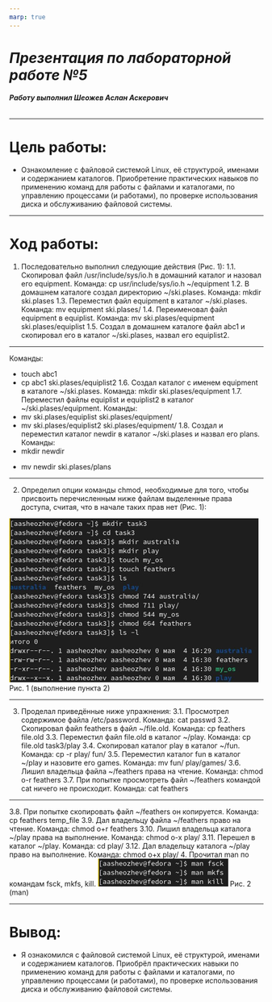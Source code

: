 ```yaml
---
marp: true
---
```

 # ***Презентация по лабораторной работе №5***
 ###### **Работу выполнил Шеожев Аслан Аскерович**
<!-- _backgroundColor: #fffacd -->
---
# Цель работы:
* Ознакомление с файловой системой Linux, её структурой, именами и содержанием каталогов. Приобретение практических навыков по применению команд для работы с файлами и каталогами, по управлению процессами (и работами), по проверке использования диска и обслуживанию файловой системы.
<!-- _backgroundColor: #ffdab9 -->
---
<!-- _backgroundColor: #ffdead -->
# Ход работы:
1. Последовательно выполнил следующие действия (Рис. 1):
1.1. Скопировал файл /usr/include/sys/io.h в домашний каталог и назовал его equipment. 
Команда: cp usr/include/sys/io.h ~/equipment
1.2. В домашнем каталоге создал директорию ~/ski.plases.
Команда: mkdir ski.plases
1.3. Переместил файл equipment в каталог ~/ski.plases.
Команда: mv equipment ski.plases/
1.4. Переименовал файл equipment в equiplist.
Команда: mv ski.plases/equipment ski.plases/equiplist
1.5. Создал в домашнем каталоге файл abc1 и скопировал его в каталог ~/ski.plases, назвал его equiplist2.
---
Команды:
* touch abc1
* cp abc1 ski.plases/equiplist2
1.6. Создал каталог с именем equipment в каталоге ~/ski.plases.
Команда: mkdir ski.plases/equipment
1.7. Переместил файлы equiplist и equiplist2 в каталог ~/ski.plases/equipment.
Команды:
* mv ski.plases/equiplist ski.plases/equipment/
* mv ski.plases/equiplist2 ski.plases/equipment/
1.8. Создал и переместил каталог newdir в каталог ~/ski.plases и назвал его plans.
Команды:
* mkdir newdir
<!-- _backgroundColor: #ffdead -->
* mv newdir ski.plases/plans
---
<!-- _backgroundColor: #f8f8ff -->
2. Определил опции команды chmod, необходимые для того, чтобы присвоить перечисленным ниже файлам выделенные права доступа, считая, что в начале таких прав нет (Рис. 1):

![Рис. 1 (выполнение пункта 2)](image/2.jpg)
Рис. 1 (выполнение пункта 2)

---
3. Проделал приведённые ниже упражнения:
3.1. Просмотрел содержимое файла /etc/password.
Команда: cat passwd
3.2. Скопировал файл feathers в файл ~/file.old.
Команда: cp feathers file.old
3.3. Переместил файл file.old в каталог ~/play.
Команда: cp file.old task3/play
3.4. Скопировал каталог play в каталог ~/fun.
Команда: cp -r play/ fun/
3.5. Переместил каталог fun в каталог ~/play и назовите его games.
Команда: mv  fun/ play/games/
3.6. Лишил владельца файла ~/feathers права на чтение.
Команда: chmod o-r feathers
3.7. При попытке просмотреть файл ~/feathers командой cat ничего не происходит.
Команда: cat feathers
<!-- _backgroundColor: #fffba0 -->

---

3.8. При попытке скопировать файл ~/feathers он копируется.
Команда: cp feathers temp_file
3.9. Дал владельцу файла ~/feathers право на чтение.
Команда: chmod o+r feathers
3.10. Лишил владельца каталога ~/play права на выполнение.
Команда: chmod o-x play/
3.11. Перешел в каталог ~/play.
Команда: cd play/
3.12. Дал владельцу каталога ~/play право на выполнение.
Команда: chmod o+x play/
4. Прочитал man по командам fsck, mkfs, kill.
![Рис. 2 (man)](image/5.jpg)
Рис. 2 (man)
<!-- _backgroundColor: #87ceeb -->

---
# Вывод:
<!-- _backgroundColor: #c0c0c0 -->
* Я ознакомился с файловой системой Linux, её структурой, именами и содержанием каталогов. Приобрёл практических навыки по применению команд для работы с файлами и каталогами, по управлению процессами (и работами), по проверке использования диска и обслуживанию файловой системы.